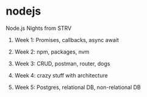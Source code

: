 # nodejs
Node.js Nights from STRV

1. Week 1: Promises, callbacks, async await

2. Week 2: npm, packages, nvm

3. Week 3: CRUD, postman, router, dogs

4. Week 4: crazy stuff with architecture

5. Week 5: Postgres, relational DB, non-relational DB
